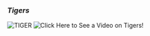 ### **_Tigers_**

![TIGER](http://www.sucaitianxia.com/Photo/pic/200803/20080308001657777.jpg)
![Click Here to See a Video on Tigers!](https://www.youtube.com/watch?v=EEtVsx5xVos)
